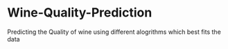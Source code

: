 # Wine-Quality-Prediction
Predicting the Quality of wine using different alogrithms which best fits the data
